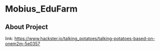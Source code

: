 # Mobius_EduFarm

## About Project
link: https://www.hackster.io/talking_potatoes/talking-potatoes-based-on-onem2m-5e0357
